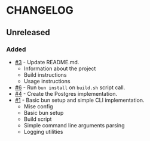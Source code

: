 # CHANGELOG

## Unreleased

### Added

- [#3](https://github.com/Gabriel-Grechuk/introspector.ts/issues/3) - Update README.md.
  - Information about the project
  - Build instructions
  - Usage instructions
- [#6](https://github.com/Gabriel-Grechuk/introspector.ts/issues/6) - Run `bun install` on `build.sh` script call.
- [#4](https://github.com/Gabriel-Grechuk/introspector.ts/issues/4) - Create the Postgres implementation.
- [#1](https://github.com/Gabriel-Grechuk/introspector.ts/issues/1) - Basic bun setup and simple CLI implementation.
  - Mise config
  - Basic bun setup
  - Build script
  - Simple command line arguments parsing
  - Logging utilities
